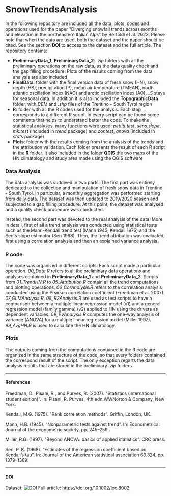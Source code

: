 # SnowTrendsAnalysis

In the following repository are included all the data, plots, codes and operations used for the paper "Diverging snowfall trends across months and elevation in the northeastern Italian Alps" by Bertoldi et al. 2023. Please note that when the data are used, both the dataset and the paper should be cited. See the section **DOI** to access to the dataset and the full article. 
The repository contains:
- **PreliminaryData_1**, **PreliminaryData_2**: *.zip* folders with all the preliminary operations on the raw data, as the data quality check and the gap filling procedure. Plots of the results coming from the data analysis are also included
- **FinalData**: folder with the final version data of fresh snow (HN), snow depth (HS), precipitation (P), mean air temperature (TMEAN), north atlantic oscillation index (NAO) and arctic oscillation index (AO). *_S* stays for seasonal data. In addition it is also included the **TopographicData** folder, with *DEM* and *.shp* files of the Trentino - South Tyrol region
- **R**: folder with all the R codes used for the analysis. Each step corresponds to a different R script. In every script can be found some comments that helps to understand better the code. To make the statistical analyses, many functions were used: *pettitt.test*, *sens.slope*, *mk.test* (included in *trend* package) and *cor.test*, *anova* (included in *stats* package)
- **Plots**: folder with the results coming from the analysis of the trends and the attribution validation. Each folder presents the result of each R script in the **R** folder. It also included in the folder **QGIS** the two maps of the HN climatology and study area made using the QGIS software

### Data Analysis
The data analysis was suddived in two parts. The first part was entirely dedicated to the collection and manipulation of fresh snow data in Trentino - South Tyrol. In particular, a monthly aggregation was performed starting from daily data. The dataset was then updated to 2019/2020 season and subjected to a gap filling procedure. At this point, the dataset was analysed and a quality check procedure was conducted.

Instead, the second part was devoted to the real analysis of the data. More in detail, first of all a trend analysis was conducted using statistical tests such as the Mann-Kendall trend test (Mann 1945; Kendall 1975) and the Sen's slope estimator (Sen 1968). Then, the trend attribution was evaluated, first using a correlation analysis and then an explained variance analysis.

### R code
The code was organized in different scripts. Each script made a particular operation. *00_Data.R* refers to all the preliminary data operations and analyses contained in **PreliminaryData_1** and **PreliminaryData_2**. Scripts from *01_TrendHN.R* to *05_Attribution.R* contain all the trend computations and plotting operations. *06_CorAnalysis.R* refers to the correlation analysis conducted using the Pearson correlation coefficient (Freedman et al. 2007). *07_GLMAnalysis.R*, *08_R2Analysis.R* are used as test scripts to have a comparison between a multiple linear regression model (v1) and a general regression model (family gamma) (v2) applied to HN using the drivers as dependent variables. *09_EVAnalysis.R* computes the one-way analysis of variance (ANOVA) for a multiple linear regression model (Miller 1997). *99_AvgHN.R* is used to calculate the HN climatology.

### Plots
The outputs coming from the computations contained in the R code are organized in the same structure of the code, so that every folders contained the correspond result of the script. The only exception regarts the data analysis results that are stored in the preliminary *.zip* folders.



_____
#### References
Freedman, D., Pisani, R., and Purves, R. (2007). “Statistics (international student edition)”. In: Pisani, R. Purves, 4th edn.WWNorton & Company, New York.

Kendall, M.G. (1975). "Rank correlation methods". Griffin, London, UK.

Mann, H.B. (1945). “Nonparametric tests against trend”. In: Econometrica: Journal of the econometric society, pp. 245–259.

Miller, R.G. (1997). "Beyond ANOVA: basics of applied statistics". CRC press.

Sen, P. K. (1968). “Estimates of the regression coefficient based on Kendall’s tau”. In: Journal of the American statistical association 63.324, pp. 1379–1389.



_____
#### DOI
Dataset: [![DOI](https://zenodo.org/badge/447151538.svg)](https://zenodo.org/badge/latestdoi/447151538)
Full article: https://doi.org/10.1002/joc.8002


